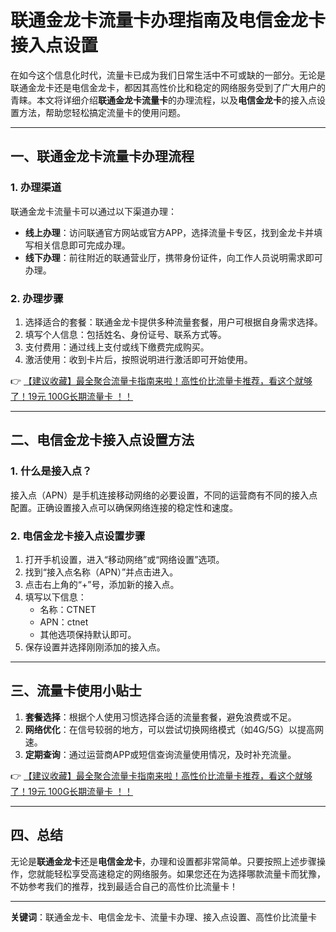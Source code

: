 # 联通金龙卡流量卡办理指南及电信金龙卡接入点设置

在如今这个信息化时代，流量卡已成为我们日常生活中不可或缺的一部分。无论是联通金龙卡还是电信金龙卡，都因其高性价比和稳定的网络服务受到了广大用户的青睐。本文将详细介绍**联通金龙卡流量卡**的办理流程，以及**电信金龙卡**的接入点设置方法，帮助您轻松搞定流量卡的使用问题。

---

## 一、联通金龙卡流量卡办理流程

### 1. 办理渠道
联通金龙卡流量卡可以通过以下渠道办理：
- **线上办理**：访问联通官方网站或官方APP，选择流量卡专区，找到金龙卡并填写相关信息即可完成办理。
- **线下办理**：前往附近的联通营业厅，携带身份证件，向工作人员说明需求即可办理。

### 2. 办理步骤
1. 选择适合的套餐：联通金龙卡提供多种流量套餐，用户可根据自身需求选择。
2. 填写个人信息：包括姓名、身份证号、联系方式等。
3. 支付费用：通过线上支付或线下缴费完成购买。
4. 激活使用：收到卡片后，按照说明进行激活即可开始使用。

👉 [【建议收藏】最全聚合流量卡指南来啦！高性价比流量卡推荐，看这个就够了！19元 100G长期流量卡 ！！](https://bit.ly/Liuliangka)

---

## 二、电信金龙卡接入点设置方法

### 1. 什么是接入点？
接入点（APN）是手机连接移动网络的必要设置，不同的运营商有不同的接入点配置。正确设置接入点可以确保网络连接的稳定性和速度。

### 2. 电信金龙卡接入点设置步骤
1. 打开手机设置，进入“移动网络”或“网络设置”选项。
2. 找到“接入点名称（APN）”并点击进入。
3. 点击右上角的“+”号，添加新的接入点。
4. 填写以下信息：
   - 名称：CTNET
   - APN：ctnet
   - 其他选项保持默认即可。
5. 保存设置并选择刚刚添加的接入点。

---

## 三、流量卡使用小贴士

1. **套餐选择**：根据个人使用习惯选择合适的流量套餐，避免浪费或不足。
2. **网络优化**：在信号较弱的地方，可以尝试切换网络模式（如4G/5G）以提高网速。
3. **定期查询**：通过运营商APP或短信查询流量使用情况，及时补充流量。

👉 [【建议收藏】最全聚合流量卡指南来啦！高性价比流量卡推荐，看这个就够了！19元 100G长期流量卡 ！！](https://bit.ly/Liuliangka)

---

## 四、总结

无论是**联通金龙卡**还是**电信金龙卡**，办理和设置都非常简单。只要按照上述步骤操作，您就能轻松享受高速稳定的网络服务。如果您还在为选择哪款流量卡而犹豫，不妨参考我们的推荐，找到最适合自己的高性价比流量卡！

---

**关键词**：联通金龙卡、电信金龙卡、流量卡办理、接入点设置、高性价比流量卡